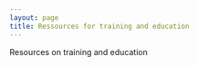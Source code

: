 ```yaml
---
layout: page
title: Ressources for training and education
---
```



Resources on training and education
